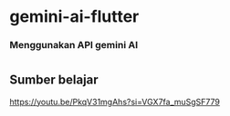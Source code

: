 # gemini-ai-flutter
### Menggunakan API gemini AI
#
## Sumber belajar
https://youtu.be/PkqV31mgAhs?si=VGX7fa_muSgSF779
